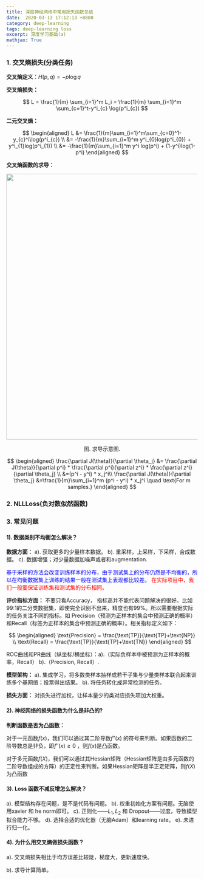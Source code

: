 ```yaml
---
title: 深度神经网络中常用损失函数总结
date:  2020-03-13 17:12:13 +0800
category: deep-learning
tags: deep-learning loss
excerpt: 深度学习基础(a)
mathjax: True
---
```


### 1. 交叉熵损失(分类任务)

**交叉熵定义**：$H(p, q) =- p \log q$

**交叉熵损失：**

$$
L = \frac{1}{m} \sum_{i=1}^m L_i = \frac{1}{m} \sum_{i=1}^m \sum_{c=1}^t-y^i_{c} \log(p^i_{c})
$$

**二元交叉熵：**

$$
\begin{aligned}
L &= \frac{1}{m}\sum_{i=1}^m\sum_{c=0}^1-y_{c}^i\log(p^i_{c}) \\
  &= -\frac{1}{m}\sum_{i=1}^m y^i_{0}log(p^i_{0}) + y^i_{1}log(p^i_{1}) \\
  &= -\frac{1}{m}\sum_{i=1}^m y^i log(p^i) + (1-y^i)log(1-p^i)
\end{aligned}
$$


**交叉熵函数的求导：**

<center><img src="https://selous123.github.io/assets/img/blog-loss/gradient.png" width="700" height="auto"/>

<span>图. 求导示意图.</span></center>

$$
\begin{aligned}
\frac{\partial J(\theta)}{\partial \theta_j} &= \frac{\partial J(\theta)}{\partial p^i} * \frac{\partial p^i}{\partial z^i} * \frac{\partial z^i}{\partial \theta_j} \\
&=(p^i - y^i) * x_j^i\\
\frac{\partial J(\theta)}{\partial \theta_j} &=\frac{1}{m}\sum_{i=1}^m (p^i - y^i) * x_j^i \quad \text{For m samples.} 
\end{aligned}
$$

### 2. NLLLoss(负对数似然函数)

<!-- $$L = \frac{1}{m} \sum_{i=1}^m \sum_{c=1}^C -log(y_c^i)$$ -->



### 3. 常见问题

#### 1). 数据类别不均衡怎么解决？

**数据方面：** a). 获取更多的少量样本数据。
b). 重采样，上采样，下采样，合成数据。
c). 数据增强；对少量数据加噪声或者和augmentation.

<font color="blue">基于采样的方法会改变训练样本的分布，由于测试集上的分布仍然是不均衡的，所以在均衡数据集上训练的结果一般在测试集上表现都比较差。</font> <font color ="red">在实际项目中，我们一般要保证训练集和测试集的分布相同。</font>

**评价指标方面：** 不要只看Accuracy， 指标高并不能代表问题解决的很好。比如99:1的二分类数据集，即使完全识别不出来，精度也有99%。所以需要根据实际的任务关注不同的指标。如 Precision（预测为正样本的集合中预测正确的概率）和Recall（标签为正样本的集合中预测正确的概率）。相关指标定义如下：

$$
\begin{aligned}
\text{Precision} = \frac{\text{TP}}{\text{TP}+\text{NP}}  \\
\text{Recall} = \frac{\text{TP}}{\text{TP}+\text{TN}}
\end{aligned} 
$$

ROC曲线和PR曲线（纵坐标/横坐标）：a).（实际负样本中被预测为正样本的概率，Recall） b).（Precision, Recall）. 

**模型架构：** a). 集成学习，将多数类样本抽样成若干子集与少量类样本联合起来训练多个基网络；投票得出结果。
b). 将任务转化成异常检测的任务。

**损失方面：** 对损失进行加权，让样本量少的类对应损失项加大权重。

#### 2). 神经网络的损失函数为什么是非凸的?

**判断函数是否为凸函数：**

对于一元函数$f(x)$，我们可以通过其二阶导数$f''(x)$ 的符号来判断。如果函数的二阶导数总是非负，即$f''(x) \ge 0$ ，则$f(x)$是凸函数。

对于多元函数$f(X)$，我们可以通过其Hessian矩阵（Hessian矩阵是由多元函数的二阶导数组成的方阵）的正定性来判断。如果Hessian矩阵是半正定矩阵，则$f(X)$为凸函数


#### 3). Loss 函数不减反增怎么解决？

a). 模型结构存在问题，是不是代码有问题。
b). 权重初始化方案有问题。无脑使用xavier 和 he norm即可。
c). 正则化——$L_1, L_2$ 和 Dropout——过度，导致模型拟合能力不够。
d). 选择合适的优化器（无脑Adam）和learning rate。
e). 未进行归一化。

#### 4). 为什么用交叉熵做损失函数？

a). 交叉熵损失相比于均方误差比较陡，梯度大，更新速度快。

b). 求导计算简单。